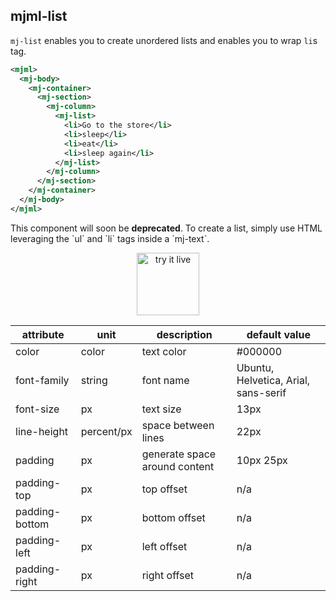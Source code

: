 ## mjml-list

`mj-list` enables you to create unordered lists and enables you to wrap `li`s tag.

```xml
<mjml>
  <mj-body>
    <mj-container>
      <mj-section>
        <mj-column>
          <mj-list>
            <li>Go to the store</li>
            <li>sleep</li>
            <li>eat</li>
            <li>sleep again</li>
          </mj-list>
        </mj-column>
      </mj-section>
    </mj-container>
  </mj-body>
</mjml>
```

<aside class="warning">
  This component will soon be <b>deprecated</b>. To create a list, simply use HTML leveraging the `ul` and `li` tags inside a `mj-text`.
</aside>

<p align="center">
  <a href="https://mjml.io/try-it-live/components/list">
    <img width="100px" src="https://mjml.io/assets/img/svg/TRYITLIVE.svg" alt="try it live" />
  </a>
</p>

attribute        | unit        | description                    | default value
-----------------|-------------|--------------------------------|-------------------------------------------
color            | color       | text color                     | #000000
font-family      | string      | font name                      | Ubuntu, Helvetica, Arial, sans-serif
font-size        | px          | text size                      | 13px
line-height      | percent/px  | space between lines            | 22px
padding          | px          | generate space around content  | 10px 25px
padding-top      | px          | top offset                     | n/a
padding-bottom   | px          | bottom offset                  | n/a
padding-left     | px          | left offset                    | n/a
padding-right    | px          | right offset                   | n/a
